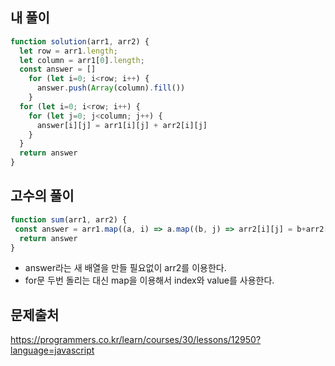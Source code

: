 ## 내 풀이
```js
function solution(arr1, arr2) {
  let row = arr1.length;
  let column = arr1[0].length;
  const answer = []
    for (let i=0; i<row; i++) {
      answer.push(Array(column).fill())
    }
  for (let i=0; i<row; i++) {
    for (let j=0; j<column; j++) {
      answer[i][j] = arr1[i][j] + arr2[i][j]
    }
  }
  return answer
}
```
## 고수의 풀이
```js
function sum(arr1, arr2) {
 const answer = arr1.map((a, i) => a.map((b, j) => arr2[i][j] = b+arr2[i][j]))
  return answer
}
```
- answer라는 새 배열을 만들 필요없이 arr2를 이용한다.
- for문 두번 돌리는 대신 map을 이용해서 index와 value를 사용한다.


## 문제출처
https://programmers.co.kr/learn/courses/30/lessons/12950?language=javascript
